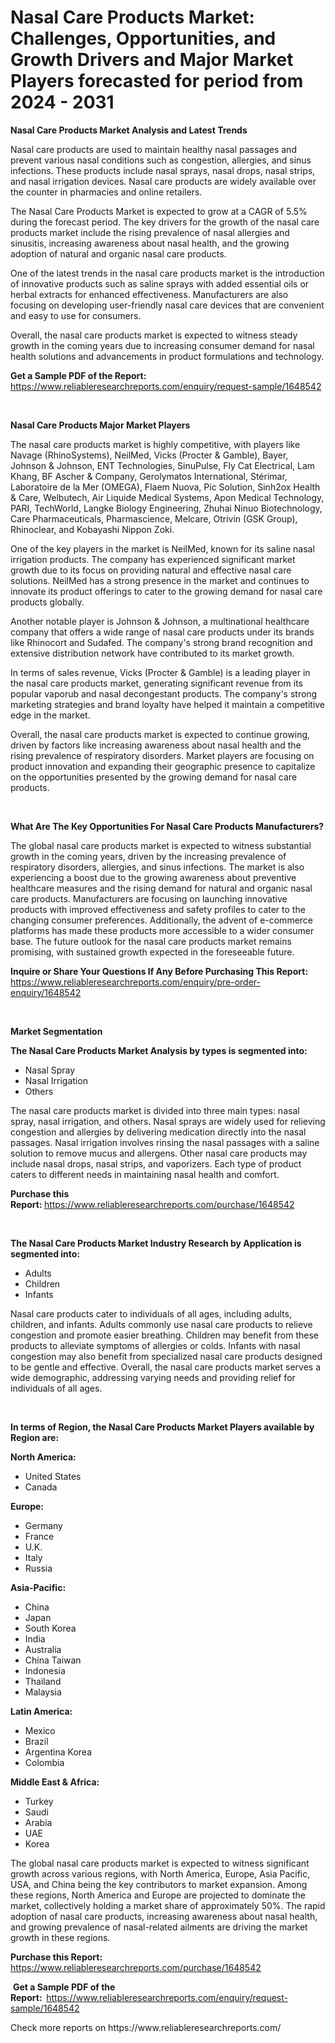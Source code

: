 <p><h1>Nasal Care Products Market: Challenges, Opportunities, and Growth Drivers and Major Market Players forecasted for period from 2024 - 2031</h1></p><p><strong>Nasal Care Products Market Analysis and Latest Trends</strong></p>
<p><p>Nasal care products are used to maintain healthy nasal passages and prevent various nasal conditions such as congestion, allergies, and sinus infections. These products include nasal sprays, nasal drops, nasal strips, and nasal irrigation devices. Nasal care products are widely available over the counter in pharmacies and online retailers.</p><p>The Nasal Care Products Market is expected to grow at a CAGR of 5.5% during the forecast period. The key drivers for the growth of the nasal care products market include the rising prevalence of nasal allergies and sinusitis, increasing awareness about nasal health, and the growing adoption of natural and organic nasal care products.</p><p>One of the latest trends in the nasal care products market is the introduction of innovative products such as saline sprays with added essential oils or herbal extracts for enhanced effectiveness. Manufacturers are also focusing on developing user-friendly nasal care devices that are convenient and easy to use for consumers.</p><p>Overall, the nasal care products market is expected to witness steady growth in the coming years due to increasing consumer demand for nasal health solutions and advancements in product formulations and technology.</p></p>
<p><strong>Get a Sample PDF of the Report:&nbsp;</strong> <a href="https://www.reliableresearchreports.com/enquiry/request-sample/1648542">https://www.reliableresearchreports.com/enquiry/request-sample/1648542</a></p>
<p>&nbsp;</p>
<p><strong>Nasal Care Products Major Market Players</strong></p>
<p><p>The nasal care products market is highly competitive, with players like Navage (RhinoSystems), NeilMed, Vicks (Procter & Gamble), Bayer, Johnson & Johnson, ENT Technologies, SinuPulse, Fly Cat Electrical, Lam Khang, BF Ascher & Company, Gerolymatos International, Stérimar, Laboratoire de la Mer (OMEGA), Flaem Nuova, Pic Solution, Sinh2ox Health & Care, Welbutech, Air Liquide Medical Systems, Apon Medical Technology, PARI, TechWorld, Langke Biology Engineering, Zhuhai Ninuo Biotechnology, Care Pharmaceuticals, Pharmascience, Melcare, Otrivin (GSK Group), Rhinoclear, and Kobayashi Nippon Zoki.</p><p>One of the key players in the market is NeilMed, known for its saline nasal irrigation products. The company has experienced significant market growth due to its focus on providing natural and effective nasal care solutions. NeilMed has a strong presence in the market and continues to innovate its product offerings to cater to the growing demand for nasal care products globally.</p><p>Another notable player is Johnson & Johnson, a multinational healthcare company that offers a wide range of nasal care products under its brands like Rhinocort and Sudafed. The company's strong brand recognition and extensive distribution network have contributed to its market growth.</p><p>In terms of sales revenue, Vicks (Procter & Gamble) is a leading player in the nasal care products market, generating significant revenue from its popular vaporub and nasal decongestant products. The company's strong marketing strategies and brand loyalty have helped it maintain a competitive edge in the market.</p><p>Overall, the nasal care products market is expected to continue growing, driven by factors like increasing awareness about nasal health and the rising prevalence of respiratory disorders. Market players are focusing on product innovation and expanding their geographic presence to capitalize on the opportunities presented by the growing demand for nasal care products.</p></p>
<p>&nbsp;</p>
<p><strong>What Are The Key Opportunities For Nasal Care Products Manufacturers?</strong></p>
<p><p>The global nasal care products market is expected to witness substantial growth in the coming years, driven by the increasing prevalence of respiratory disorders, allergies, and sinus infections. The market is also experiencing a boost due to the growing awareness about preventive healthcare measures and the rising demand for natural and organic nasal care products. Manufacturers are focusing on launching innovative products with improved effectiveness and safety profiles to cater to the changing consumer preferences. Additionally, the advent of e-commerce platforms has made these products more accessible to a wider consumer base. The future outlook for the nasal care products market remains promising, with sustained growth expected in the foreseeable future.</p></p>
<p><strong>Inquire or Share Your Questions If Any Before Purchasing This Report:</strong> <a href="https://www.reliableresearchreports.com/enquiry/pre-order-enquiry/1648542">https://www.reliableresearchreports.com/enquiry/pre-order-enquiry/1648542</a></p>
<p>&nbsp;</p>
<p><strong>Market Segmentation</strong></p>
<p><strong>The Nasal Care Products Market Analysis by types is segmented into:</strong></p>
<p><ul><li>Nasal Spray</li><li>Nasal Irrigation</li><li>Others</li></ul></p>
<p><p>The nasal care products market is divided into three main types: nasal spray, nasal irrigation, and others. Nasal sprays are widely used for relieving congestion and allergies by delivering medication directly into the nasal passages. Nasal irrigation involves rinsing the nasal passages with a saline solution to remove mucus and allergens. Other nasal care products may include nasal drops, nasal strips, and vaporizers. Each type of product caters to different needs in maintaining nasal health and comfort.</p></p>
<p><strong>Purchase this Report:&nbsp;</strong><a href="https://www.reliableresearchreports.com/purchase/1648542">https://www.reliableresearchreports.com/purchase/1648542</a></p>
<p>&nbsp;</p>
<p><strong>The Nasal Care Products Market Industry Research by Application is segmented into:</strong></p>
<p><ul><li>Adults</li><li>Children</li><li>Infants</li></ul></p>
<p><p>Nasal care products cater to individuals of all ages, including adults, children, and infants. Adults commonly use nasal care products to relieve congestion and promote easier breathing. Children may benefit from these products to alleviate symptoms of allergies or colds. Infants with nasal congestion may also benefit from specialized nasal care products designed to be gentle and effective. Overall, the nasal care products market serves a wide demographic, addressing varying needs and providing relief for individuals of all ages.</p></p>
<p>&nbsp;</p>
<p><strong>In terms of Region, the Nasal Care Products Market Players available by Region are:</strong></p>
<p>
    <p> <strong> North America: </strong>
        <ul>
            <li>United States</li>
            <li>Canada</li>
        </ul>
        </p> 
    <p> <strong> Europe: </strong>
        <ul>
            <li>Germany</li>
            <li>France</li>
            <li>U.K.</li>
            <li>Italy</li>
            <li>Russia</li>
        </ul>
        </p> 
    <p> <strong> Asia-Pacific: </strong>
        <ul>
            <li>China</li>
            <li>Japan</li>
            <li>South Korea</li>
            <li>India</li>
            <li>Australia</li>
            <li>China Taiwan</li>
            <li>Indonesia</li>
            <li>Thailand</li>
            <li>Malaysia</li>
        </ul>
        </p> 
    <p> <strong> Latin America: </strong>
        <ul>
            <li>Mexico</li>
            <li>Brazil</li>
            <li>Argentina Korea</li>
            <li>Colombia</li>
        </ul>
        </p> 
    <p> <strong> Middle East & Africa: </strong>
        <ul>
            <li>Turkey</li>
            <li>Saudi</li>
            <li>Arabia</li>
            <li>UAE</li>
            <li>Korea</li>
        </ul>
    </p>
    </p>
<p><p>The global nasal care products market is expected to witness significant growth across various regions, with North America, Europe, Asia Pacific, USA, and China being the key contributors to market expansion. Among these regions, North America and Europe are projected to dominate the market, collectively holding a market share of approximately 50%. The rapid adoption of nasal care products, increasing awareness about nasal health, and growing prevalence of nasal-related ailments are driving the market growth in these regions.</p></p>
<p><strong>Purchase this Report: </strong><a href="https://www.reliableresearchreports.com/purchase/1648542">https://www.reliableresearchreports.com/purchase/1648542</a></p>
<p>&nbsp;<strong>Get a Sample PDF of the Report:&nbsp;&nbsp;</strong><a href="https://www.reliableresearchreports.com/enquiry/request-sample/1648542">https://www.reliableresearchreports.com/enquiry/request-sample/1648542</a></p>
<p><strong></strong></p>
<p>Check more reports on https://www.reliableresearchreports.com/</p>